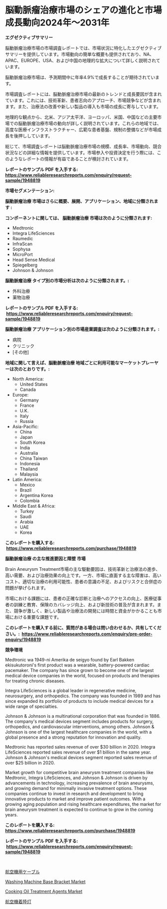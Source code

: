 <p><h1>脳動脈瘤治療市場のシェアの進化と市場成長動向2024年〜2031年</h1></p><p><strong>エグゼクティブサマリー</strong></p>
<p><p>脳動脈瘤治療市場の市場調査レポートでは、市場状況に特化したエグゼクティブサマリーを提供しています。市場動向の簡単な概要も提供されており、NA、APAC、EUROPE、USA、および中国の地理的な拡大について詳しく説明されています。 </p><p>脳動脈瘤治療市場は、予測期間中に年率4.9%で成長することが期待されています。 </p><p>市場調査レポートには、脳動脈瘤治療市場の最新のトレンドと成長要因が含まれています。これには、技術革新、患者志向のアプローチ、市場競争などが含まれます。また、治療法の改善や新しい製品の導入も市場の成長に寄与しています。 </p><p>地理的な観点から、北米、アジア太平洋、ヨーロッパ、米国、中国などの主要市場での脳動脈瘤治療市場の動向が詳しく説明されています。これらの地域では、高度な医療インフラストラクチャー、広範な患者基盤、規制の整備などが市場成長を後押ししています。 </p><p>総じて、市場調査レポートは脳動脈瘤治療市場の規模、成長率、市場動向、競合状況などの詳細な情報を提供しています。市場参入や投資決定を行う際には、このようなレポートの情報が有益であることが検討されています。</p></p>
<p><strong>レポートのサンプル PDF を入手する: <a href="https://www.reliableresearchreports.com/enquiry/request-sample/1948819">https://www.reliableresearchreports.com/enquiry/request-sample/1948819</a></strong></p>
<p><strong>市場セグメンテーション:</strong></p>
<p><strong> 脳動脈瘤治療 市場はさらに概要、展開、アプリケーション、地域に分類されます :</strong></p>
<p><strong>コンポーネントに関しては、 脳動脈瘤治療 市場は次のように分類されます: &nbsp;</strong></p>
<p><ul><li>Medtronic</li><li>Integra LifeSciences</li><li>Raumedic</li><li>InfraScan</li><li>Sophysa</li><li>MicroPort</li><li>Head Sense Medical</li><li>Spiegelberg</li><li>Johnson & Johnson</li></ul></p>
<p><strong> 脳動脈瘤治療 タイプ別の市場分析は次のように分類されます。:</strong></p>
<p><ul><li>外科治療</li><li>薬物治療</li></ul></p>
<p><strong>レポートのサンプル PDF を入手する: &nbsp;<a href="https://www.reliableresearchreports.com/enquiry/request-sample/1948819">https://www.reliableresearchreports.com/enquiry/request-sample/1948819</a></strong></p>
<p><strong> 脳動脈瘤治療 アプリケーション別の市場産業調査は次のように分類されます。:</strong></p>
<p><ul><li>病院</li><li>クリニック</li><li>[その他]</li></ul></p>
<p><strong>地域に関して言えば、脳動脈瘤治療 地域ごとに利用可能なマーケットプレーヤーは次のとおりです。:</strong></p>
<p><ul>
    <li>
        North America:
        <ul>
            <li>United States</li>
            <li>Canada</li>
        </ul>
    </li>
    <li>
        Europe:
        <ul>
            <li>Germany</li>
            <li>France</li>
            <li>U.K.</li>
            <li>Italy</li>
            <li>Russia</li>
        </ul>
    </li>
    <li>
        Asia-Pacific:
        <ul>
            <li>China</li>
            <li>Japan</li>
            <li>South Korea</li>
            <li>India</li>
            <li>Australia</li>
            <li>China Taiwan</li>
            <li>Indonesia</li>
            <li>Thailand</li>
            <li>Malaysia</li>
        </ul>
    </li>
    <li>
        Latin America:
        <ul>
            <li>Mexico</li>
            <li>Brazil</li>
            <li>Argentina Korea</li>
            <li>Colombia</li>
        </ul>
    </li>
    <li>
        Middle East & Africa:
        <ul>
            <li>Turkey</li>
            <li>Saudi</li>
            <li>Arabia</li>
            <li>UAE</li>
            <li>Korea</li>
        </ul>
    </li>
    </ul></p>
<p><strong>このレポートを購入する: &nbsp;<a href="https://www.reliableresearchreports.com/purchase/1948819">https://www.reliableresearchreports.com/purchase/1948819</a></strong></p>
<p><strong>脳動脈瘤治療 の主な推進要因と障壁 市場</strong></p>
<p><p>Brain Aneurysm Treatment市場の主な駆動要因は、技術革新と治療法の進歩、高い需要、および治療効果の向上です。一方、市場に直面する主な障害は、高いコスト、適切な治療の利用可能性、患者の意識の不足、およびリスクと合併症の問題が挙げられます。</p><p>市場における課題には、患者の正確な診断と治療へのアクセスの向上、医療従事者の訓練と教育、保険のカバレッジ向上、および新技術の普及が含まれます。また、競争が激しく、新しい製品や治療法の開発には時間と資金がかかることも市場における重要な課題です。</p></p>
<p><strong>このレポートを購入する前に、質問がある場合は問い合わせるか、共有してください。:&nbsp; <a href="https://www.reliableresearchreports.com/enquiry/pre-order-enquiry/1948819">https://www.reliableresearchreports.com/enquiry/pre-order-enquiry/1948819</a></strong></p>
<p><strong>競争環境</strong></p>
<p><p>Medtronic wa 1949-ni Amerika de seigyo found by Earl Bakken ekisukutoroni's first product was a wearable, battery-powered cardiac pacemaker. The company has since grown to become one of the largest medical device companies in the world, focused on products and therapies for treating chronic diseases.</p><p>Integra LifeSciences is a global leader in regenerative medicine, neurosurgery, and orthopedics. The company was founded in 1989 and has since expanded its portfolio of products to include medical devices for a wide range of specialties.</p><p>Johnson & Johnson is a multinational corporation that was founded in 1886. The company's medical devices segment includes products for surgery, orthopedics, and cardiovascular interventions, among others. Johnson & Johnson is one of the largest healthcare companies in the world, with a global presence and a strong reputation for innovation and quality.</p><p>Medtronic has reported sales revenue of over $30 billion in 2020. Integra LifeSciences reported sales revenue of over $1 billion in the same year. Johnson & Johnson's medical devices segment reported sales revenue of over $25 billion in 2020.</p><p>Market growth for competitive brain aneurysm treatment companies like Medtronic, Integra LifeSciences, and Johnson & Johnson is driven by advancements in technology, increasing prevalence of brain aneurysms, and growing demand for minimally invasive treatment options. These companies continue to invest in research and development to bring innovative products to market and improve patient outcomes. With a growing aging population and rising healthcare expenditures, the market for brain aneurysm treatment is expected to continue to grow in the coming years.</p></p>
<p><strong>このレポートを購入する: &nbsp; <a href="https://www.reliableresearchreports.com/purchase/1948819">https://www.reliableresearchreports.com/purchase/1948819</a></strong></p>
<p><strong>レポートのサンプル PDF を入手する: &nbsp;<a href="https://www.reliableresearchreports.com/enquiry/request-sample/1948819">https://www.reliableresearchreports.com/enquiry/request-sample/1948819</a></strong><strong></strong></p>
<p>&nbsp;</p>
<p><p><a href="https://github.com/RodHoppe07/Market-Research-Report-List-1/blob/main/36952108073.md">航空機用ケーブル</a></p><p><a href="https://github.com/elizabethdagraca/Market-Research-Report-List-2/blob/main/washing-machine-base-bracket-market.md">Washing Machine Base Bracket Market</a></p><p><a href="https://github.com/zjyglelu/Market-Research-Report-List-2/blob/main/cooking-oil-treatment-agents-market.md">Cooking Oil Treatment Agents Market</a></p><p><a href="https://github.com/avwofrml53535/Market-Research-Report-List-1/blob/main/45508238074.md">航空機着陸灯</a></p></p>